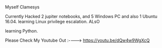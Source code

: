 Myself Clamesys

Currently Hacked 2 jupiter notebooks, and 5 Windows PC and also 1 Ubuntu 16.04. 
learning Linux privilege escalation.
ALsO

learning Python.

Please Check My Youtube Out :----> https://youtu.be/dQw4w9WgXcQ

<!---
clamesys/clamesys is a ✨ special ✨ repository because its `README.md` (this file) appears on your GitHub profile.
You can click the Preview link to take a look at your changes.
--->
